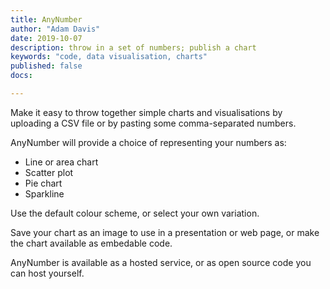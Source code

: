 ```yaml
---
title: AnyNumber
author: "Adam Davis"
date: 2019-10-07
description: throw in a set of numbers; publish a chart
keywords: "code, data visualisation, charts"
published: false
docs:

---
```



Make it easy to throw together simple charts and visualisations by uploading a CSV file or by pasting some comma-separated numbers.

AnyNumber will provide a choice of representing your numbers as:

- Line or area chart
- Scatter plot
- Pie chart
- Sparkline

Use the default colour scheme, or select your own variation.

Save your chart as an image to use in a presentation or web page, or make the chart available as embedable code.

AnyNumber is available as a hosted service, or as open source code you can host yourself.
